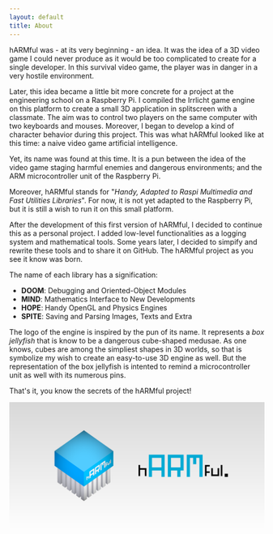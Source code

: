 ```yaml
---
layout: default
title: About
---
```


hARMful was - at its very beginning - an idea. It was the idea of a 3D video game I could never produce as it would be too complicated to create for a single developer. In this survival video game, the player was in danger in a very hostile environment.

Later, this idea became a little bit more concrete for a project at the engineering school on a Raspberry Pi. I compiled the Irrlicht game engine on this platform to create a small 3D application in splitscreen with a classmate. The aim was to control two players on the same computer with two keyboards and mouses. Moreover, I began to develop a kind of character behavior during this project. This was what hARMful looked like at this time: a naive video game artificial intelligence.

Yet, its name was found at this time. It is a pun between the idea of the video game staging harmful enemies and dangerous environments; and the ARM microcontroller unit of the Raspberry Pi.

Moreover, hARMful stands for "_Handy, Adapted to Raspi Multimedia and Fast Utilities Libraries_". For now, it is not yet adapted to the Raspberry Pi, but it is still a wish to run it on this small platform.

After the development of this first version of hARMful, I decided to continue this as a personal project. I added low-level functionalities as a logging system and mathematical tools. Some years later, I decided to simpify and rewrite these tools and to share it on GitHub. The hARMful project as you see it know was born.

The name of each library has a signification:
* **DOOM**: Debugging and Oriented-Object Modules
* **MIND**: Mathematics Interface to New Developments
* **HOPE**: Handy OpenGL and Physics Engines
* **SPITE**: Saving and Parsing Images, Texts and Extra

The logo of the engine is inspired by the pun of its name. It represents a *box jellyfish*  that is know to be a dangerous cube-shaped medusae. As one knows, cubes are among the simpliest shapes in 3D worlds, so that is symbolize my wish to create an easy-to-use 3D engine as well. But the representation of the box jellyfish is intented to remind a microcontroller unit as well with its numerous pins.

That's it, you know the secrets of the hARMful project!

![hARMful banner](assets/images/logo/hARMful_Preview.png)